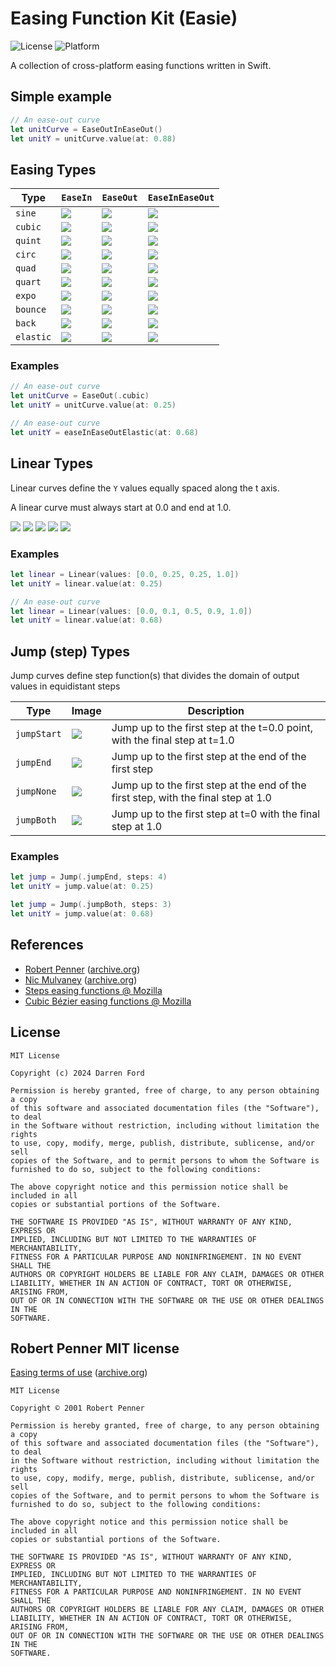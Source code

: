 # Easing Function Kit (Easie)

![License](https://img.shields.io/badge/License-MIT-apple)
![Platform](https://img.shields.io/badge/Platforms-macOS%20|%20iOS%20|%20tvOS%20|%20watchOS%20|%20visionOS%20|%20Linux-lightgrey.svg)

A collection of cross-platform easing functions written in Swift.

## Simple example

```swift
// An ease-out curve
let unitCurve = EaseOutInEaseOut()
let unitY = unitCurve.value(at: 0.88)
```

## Easing Types

| Type      |  `EaseIn`  |  `EaseOut`  |  `EaseInEaseOut`  | 
|-----------|------------|-------------|-------------------|
| `sine`    | <img src="Art/images/path-easeIn(sine).png" /> | <img src="Art/images/path-easeOut(sine).png" /> | <img src="Art/images/path-easeInEaseOut(sine).png" /> | 
| `cubic`   | <img src="Art/images/path-easeIn(cubic).png" /> | <img src="Art/images/path-easeOut(cubic).png" /> | <img src="Art/images/path-easeInEaseOut(cubic).png" /> |	
| `quint`   | <img src="Art/images/path-easeIn(quint).png" /> | <img src="Art/images/path-easeOut(quint).png" /> | <img src="Art/images/path-easeInEaseOut(quint).png" /> |
| `circ`    | <img src="Art/images/path-easeIn(circ).png" /> | <img src="Art/images/path-easeOut(circ).png" /> | <img src="Art/images/path-easeInEaseOut(circ).png" /> |
| `quad`    | <img src="Art/images/path-easeIn(quad).png" /> | <img src="Art/images/path-easeOut(quad).png" /> | <img src="Art/images/path-easeInEaseOut(quad).png" /> |
| `quart`   | <img src="Art/images/path-easeIn(quart).png" /> | <img src="Art/images/path-easeOut(quart).png" /> | <img src="Art/images/path-easeInEaseOut(quart).png" /> |
| `expo`    | <img src="Art/images/path-easeIn(expo).png" /> | <img src="Art/images/path-easeOut(expo).png" /> | <img src="Art/images/path-easeInEaseOut(expo).png" /> |	
| `bounce`  | <img src="Art/images/path-easeInBounce.png" /> | <img src="Art/images/path-easeOutBounce.png" /> | <img src="Art/images/path-easeInEaseOutBounce.png" /> |
| `back`    | <img src="Art/images/path-easeInBack.png" /> | <img src="Art/images/path-easeOutBack.png" /> | <img src="Art/images/path-easeInEaseOutBack.png" /> |
| `elastic` | <img src="Art/images/path-easeInElastic.png" /> | <img src="Art/images/path-easeOutElastic.png" /> | <img src="Art/images/path-easeInEaseOutElastic.png" /> |

### Examples

```swift
// An ease-out curve
let unitCurve = EaseOut(.cubic)
let unitY = unitCurve.value(at: 0.25)
```

```swift
// An ease-out curve
let unitY = easeInEaseOutElastic(at: 0.68)
```

## Linear Types

Linear curves define the `Y` values equally spaced along the t axis.

A linear curve must always start at 0.0 and end at 1.0.

<img src="Art/images/path-linear(0.0,0.1,0.5,0.9,1.0).png" />
<img src="Art/images/path-linear(0.0,0.5,1.0).png" />
<img src="Art/images/path-linear(0.0,0.25,0.25,1.0).png" />
<img src="Art/images/path-linear(0.0,0.125,0.25,1.0).png" />
<img src="Art/images/path-linear(0.0,1.0,0.0,1.0).png" />

### Examples

```swift
let linear = Linear(values: [0.0, 0.25, 0.25, 1.0])
let unitY = linear.value(at: 0.25)
```

```swift
// An ease-out curve
let linear = Linear(values: [0.0, 0.1, 0.5, 0.9, 1.0])
let unitY = linear.value(at: 0.68)
```

## Jump (step) Types

Jump curves define step function(s) that divides the domain of output values in equidistant steps

| Type        | Image                                               | Description |
|-------------|-----------------------------------------------------|-------------|
| `jumpStart` | <img src="Art/images/path-jump-jumpStart-2.png" />  | Jump up to the first step at the t=0.0 point, with the final step at t=1.0 | 
| `jumpEnd`   | <img src="Art/images/path-jump-jumpEnd-4.png" />    | Jump up to the first step at the end of the first step |
| `jumpNone`  | <img src="Art/images/path-jump-jumpNone-5.png" />   | Jump up to the first step at the end of the first step, with the final step at 1.0 | 
| `jumpBoth`  | <img src="Art/images/path-jump-jumpBoth-3.png" />   | Jump up to the first step at t=0 with the final step at 1.0 |

### Examples

```swift
let jump = Jump(.jumpEnd, steps: 4)
let unitY = jump.value(at: 0.25)
```

```swift
let jump = Jump(.jumpBoth, steps: 3)
let unitY = jump.value(at: 0.68)
```

## References

* [Robert Penner](http://robertpenner.com/easing/) ([archive.org](https://web.archive.org/web/20241108204417/http://robertpenner.com/easing/))
* [Nic Mulvaney](https://nicmulvaney.com/easing) ([archive.org](https://web.archive.org/web/20240926061450/https://nicmulvaney.com/easing))
* [Steps easing functions @ Mozilla](https://developer.mozilla.org/en-US/docs/Web/CSS/easing-function#steps_easing_function)
* [Cubic Bézier easing functions @ Mozilla](https://developer.mozilla.org/en-US/docs/Web/CSS/easing-function#cubic_bézier_easing_function)

## License

```
MIT License

Copyright (c) 2024 Darren Ford

Permission is hereby granted, free of charge, to any person obtaining a copy
of this software and associated documentation files (the "Software"), to deal
in the Software without restriction, including without limitation the rights
to use, copy, modify, merge, publish, distribute, sublicense, and/or sell
copies of the Software, and to permit persons to whom the Software is
furnished to do so, subject to the following conditions:

The above copyright notice and this permission notice shall be included in all
copies or substantial portions of the Software.

THE SOFTWARE IS PROVIDED "AS IS", WITHOUT WARRANTY OF ANY KIND, EXPRESS OR
IMPLIED, INCLUDING BUT NOT LIMITED TO THE WARRANTIES OF MERCHANTABILITY,
FITNESS FOR A PARTICULAR PURPOSE AND NONINFRINGEMENT. IN NO EVENT SHALL THE
AUTHORS OR COPYRIGHT HOLDERS BE LIABLE FOR ANY CLAIM, DAMAGES OR OTHER
LIABILITY, WHETHER IN AN ACTION OF CONTRACT, TORT OR OTHERWISE, ARISING FROM,
OUT OF OR IN CONNECTION WITH THE SOFTWARE OR THE USE OR OTHER DEALINGS IN THE
SOFTWARE.
```

## Robert Penner MIT license

[Easing terms of use](http://robertpenner.com/easing_terms_of_use.html) ([archive.org](https://web.archive.org/web/20240915222613/http://www.robertpenner.com/easing_terms_of_use.html))

```
MIT License

Copyright © 2001 Robert Penner

Permission is hereby granted, free of charge, to any person obtaining a copy
of this software and associated documentation files (the "Software"), to deal
in the Software without restriction, including without limitation the rights
to use, copy, modify, merge, publish, distribute, sublicense, and/or sell 
copies of the Software, and to permit persons to whom the Software is
furnished to do so, subject to the following conditions:

The above copyright notice and this permission notice shall be included in all 
copies or substantial portions of the Software.

THE SOFTWARE IS PROVIDED "AS IS", WITHOUT WARRANTY OF ANY KIND, EXPRESS OR
IMPLIED, INCLUDING BUT NOT LIMITED TO THE WARRANTIES OF MERCHANTABILITY,
FITNESS FOR A PARTICULAR PURPOSE AND NONINFRINGEMENT. IN NO EVENT SHALL THE
AUTHORS OR COPYRIGHT HOLDERS BE LIABLE FOR ANY CLAIM, DAMAGES OR OTHER
LIABILITY, WHETHER IN AN ACTION OF CONTRACT, TORT OR OTHERWISE, ARISING FROM,
OUT OF OR IN CONNECTION WITH THE SOFTWARE OR THE USE OR OTHER DEALINGS IN THE
SOFTWARE.
```
